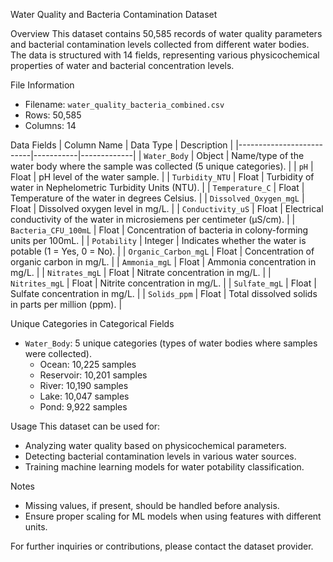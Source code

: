 Water Quality and Bacteria Contamination Dataset

Overview
This dataset contains 50,585 records of water quality parameters and bacterial contamination levels collected from different water bodies. The data is structured with 14 fields, representing various physicochemical properties of water and bacterial concentration levels.

File Information
- Filename: `water_quality_bacteria_combined.csv`
- Rows: 50,585
- Columns: 14

Data Fields
| Column Name              | Data Type  | Description |
|--------------------------|-----------|-------------|
| `Water_Body`             | Object    | Name/type of the water body where the sample was collected (5 unique categories). |
| `pH`                     | Float     | pH level of the water sample. |
| `Turbidity_NTU`          | Float     | Turbidity of water in Nephelometric Turbidity Units (NTU). |
| `Temperature_C`          | Float     | Temperature of the water in degrees Celsius. |
| `Dissolved_Oxygen_mgL`   | Float     | Dissolved oxygen level in mg/L. |
| `Conductivity_uS`        | Float     | Electrical conductivity of the water in microsiemens per centimeter (µS/cm). |
| `Bacteria_CFU_100mL`     | Float     | Concentration of bacteria in colony-forming units per 100mL. |
| `Potability`             | Integer   | Indicates whether the water is potable (1 = Yes, 0 = No). |
| `Organic_Carbon_mgL`     | Float     | Concentration of organic carbon in mg/L. |
| `Ammonia_mgL`            | Float     | Ammonia concentration in mg/L. |
| `Nitrates_mgL`           | Float     | Nitrate concentration in mg/L. |
| `Nitrites_mgL`           | Float     | Nitrite concentration in mg/L. |
| `Sulfate_mgL`            | Float     | Sulfate concentration in mg/L. |
| `Solids_ppm`             | Float     | Total dissolved solids in parts per million (ppm). |

 Unique Categories in Categorical Fields
- `Water_Body`: 5 unique categories (types of water bodies where samples were collected).
  - Ocean: 10,225 samples
  - Reservoir: 10,201 samples
  - River: 10,190 samples
  - Lake: 10,047 samples
  - Pond: 9,922 samples

Usage
This dataset can be used for:
- Analyzing water quality based on physicochemical parameters.
- Detecting bacterial contamination levels in various water sources.
- Training machine learning models for water potability classification.

Notes
- Missing values, if present, should be handled before analysis.
- Ensure proper scaling for ML models when using features with different units.

For further inquiries or contributions, please contact the dataset provider.

